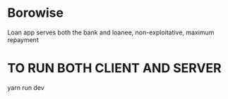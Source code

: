 # Borowise
Loan app serves both the bank and loanee, non-exploitative, maximum repayment

# TO RUN BOTH CLIENT AND SERVER
yarn run dev